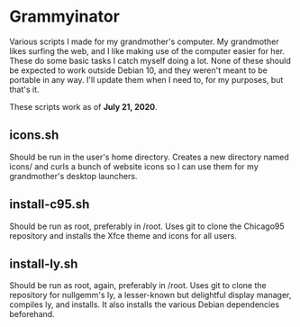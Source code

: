 # Grammyinator
Various scripts I made for my grandmother's computer. My grandmother likes surfing the web, and I like making use of the computer easier for her. These do some basic tasks I catch myself doing a lot. None of these should be expected to work outside Debian 10, and they weren't meant to be portable in any way. I'll update them when I need to, for my purposes, but that's it.

These scripts work as of **July 21, 2020**.

## icons.sh
Should be run in the user's home directory. Creates a new directory named icons/ and curls a bunch of website icons so I can use them for my grandmother's desktop launchers.
## install-c95.sh
Should be run as root, preferably in /root. Uses git to clone the Chicago95 repository and installs the Xfce theme and icons for all users.
## install-ly.sh
Should be run as root, again, preferably in /root. Uses git to clone the repository for nullgemm's ly, a lesser-known but delightful display manager, compiles ly, and installs. It also installs the various Debian dependencies beforehand.
